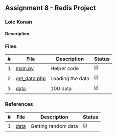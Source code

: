 ## Assignment 8 - Redis Project

### Loic Konan

#### Description

>

### Files

|   #   | File                         | Description      | Status                  |
| :---: | ---------------------------- | ---------------- | ----------------------- |
|   1   | [main.py](main.py)           | Helper code      | :ballot_box_with_check: |
|   2   | [get_data.php](get_data.php) | Loading the data | :ballot_box_with_check: |
|   3   | [data](data)                 | 100 data         | :ballot_box_with_check: |

### References

|   #   | File         | Description         | Status                  |
| :---: | ------------ | ------------------- | ----------------------- |
|   1   | [data](data) | Getting random data | :ballot_box_with_check: |